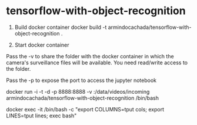 # tensorflow-with-object-recognition

1. Build docker container
docker build -t armindocachada/tensorflow-with-object-recognition .

2. Start docker container

Pass the -v to share the folder with the docker container in which the camera's surveillance files will be available. You need read/write access to the folder.

Pass the -p to expose the port to access the jupyter notebook

docker run -i -t -d -p 8888:8888 -v <NAS FOLDER WITH VIDEOS>:/data/videos/incoming armindocachada/tensorflow-with-object-recognition /bin/bash



 docker exec -it <CONTAINER ID> /bin/bash -c "export COLUMNS=tput cols; export LINES=tput lines; exec bash"

